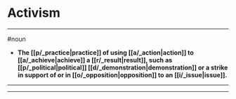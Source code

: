 # Activism
---
#noun
- **The [[p/_practice|practice]] of using [[a/_action|action]] to [[a/_achieve|achieve]] a [[r/_result|result]], such as [[p/_political|political]] [[d/_demonstration|demonstration]] or a strike in support of or in [[o/_opposition|opposition]] to an [[i/_issue|issue]].**
---
---
